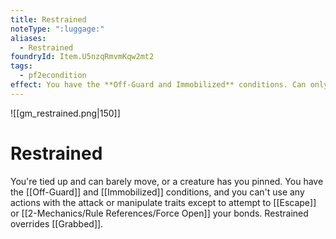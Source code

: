 ```yaml
---
title: Restrained
noteType: ":luggage:"
aliases:
  - Restrained
foundryId: Item.U5nzqRmvmKqw2mt2
tags:
  - pf2econdition
effect: You have the **Off-Guard and Immobilized** conditions. Can only use **Escape** action.
---
```

![[gm_restrained.png|150]]
# Restrained

You're tied up and can barely move, or a creature has you pinned. You have the [[Off-Guard]] and [[Immobilized]] conditions, and you can't use any actions with the attack or manipulate traits except to attempt to [[Escape]] or [[2-Mechanics/Rule References/Force Open]] your bonds. Restrained overrides [[Grabbed]].
